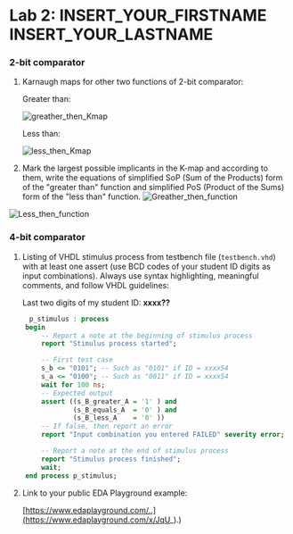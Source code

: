 # Lab 2: INSERT_YOUR_FIRSTNAME INSERT_YOUR_LASTNAME

### 2-bit comparator

1. Karnaugh maps for other two functions of 2-bit comparator:

   Greater than:

   ![greather_then_Kmap](https://user-images.githubusercontent.com/94976093/220185290-32f77ac7-2e58-4a8f-ace3-084664caecdc.jpg)

   Less than:

   ![less_then_Kmap](https://user-images.githubusercontent.com/94976093/220185329-db2eda8d-182e-4767-aa57-20a6cc0ccdea.jpeg)


2. Mark the largest possible implicants in the K-map and according to them, write the equations of simplified SoP (Sum of the Products) form of the "greater than" function and simplified PoS (Product of the Sums) form of the "less than" function.
![Greather_then_function](https://user-images.githubusercontent.com/94976093/220188931-15f55306-7e60-48da-8b1b-fdf701e914a9.jpg)

![Less_then_function](https://user-images.githubusercontent.com/94976093/220188950-9ea6781a-ecc7-4c28-a5e3-00cb4a26ec8b.jpg)

   

### 4-bit comparator

1. Listing of VHDL stimulus process from testbench file (`testbench.vhd`) with at least one assert (use BCD codes of your student ID digits as input combinations). Always use syntax highlighting, meaningful comments, and follow VHDL guidelines:

   Last two digits of my student ID: **xxxx??**

```vhdl
     p_stimulus : process
    begin
        -- Report a note at the beginning of stimulus process
        report "Stimulus process started";

        -- First test case
        s_b <= "0101"; -- Such as "0101" if ID = xxxx54
        s_a <= "0100"; -- Such as "0011" if ID = xxxx54
        wait for 100 ns;
        -- Expected output
        assert ((s_B_greater_A = '1' ) and
                (s_B_equals_A  = '0' ) and
                (s_B_less_A    = '0' ))
        -- If false, then report an error
        report "Input combination you entered FAILED" severity error;

        -- Report a note at the end of stimulus process
        report "Stimulus process finished";
        wait;
    end process p_stimulus;
```

2. Link to your public EDA Playground example:

   [https://www.edaplayground.com/..](https://www.edaplayground.com/x/JqU_).)
